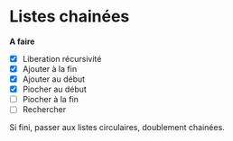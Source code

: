 # Listes chainées 

**A faire**

- [X] Liberation récursivité
- [X] Ajouter à la fin
- [X] Ajouter au début
- [X] Piocher au début
- [ ] Piocher à la fin
- [ ] Rechercher

Si fini, passer aux listes circulaires, doublement chainées.